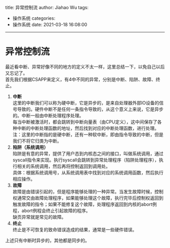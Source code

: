 title: 异常控制流
author: Jiahao Wu
tags:
  - 操作系统
categories:
  - 操作系统
date: 2021-03-18 16:08:00
---
# 异常控制流

最近看中断、异常好像不同的地方的定义不太一样，这里总结一下，以免自己以后又忘记了。  
首先我们根据CSAPP来定义，有4中不同的异常，分别是中断、陷阱、故障、终止。  

1. **中断**  
这里的中断我们可以称为硬中断，它是异步的，是来自处理器外部IO设备的信号导致的。硬件中断不是任何一条指令导致的，从这个意义上来说，它是异步的。中断一般由中断处理程序处理。  
每当中断被激活时，都会跳转到中断向量表（由CPU定义），这中间保存了各种中断的中断处理函数的地址，然后找到对应的中断处理函数，进行处理。  
注：这里的中断指的是硬中断，还有一种软中断，即由指令导致的中断，但是我们不将它归类为中断。  
2. **陷阱（系统调用）**  
陷阱是有意的异常，提供了用户态到内核态之间的接口，叫做系统调用，通过syscall指令来实现。执行syscall会跳转到异常处理程序（陷阱处理程序），执行相关的系统调用，然后再将控制返回到调用处。  
具体：根据系统调用号，从系统调用表中找到对应的系统调用函数，然后执行相应操作。  
3. **故障**  
故障是由错误引起的，但是程序能够处理的一种异常。当发生故障时候，控制权通常交由故障处理程序，如果能够处理这个故障，执行完毕后控制权返回到触发故障的指令；如果不能修复这个故障，处理程序返回到内核的abort例程，abort例程会终止引起故障的程序。  
缺页异常就是常见的故障。  
4. **终止**  
终止是不可恢复的致命错误造成的结果，通常是一些硬件错误。  

上述只有中断时异步的，其他都是同步的。